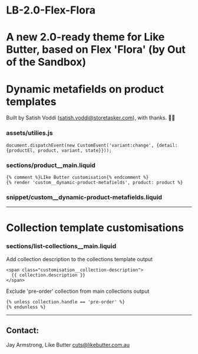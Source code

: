 # LB-2.0-Flex-Flora
A new 2.0-ready theme for Like Butter, based on Flex 'Flora' (by Out of the Sandbox)
======================

# Dynamic metafields on product templates
Built by Satish Voddi (satish.voddi@storetasker.com), with thanks. 👏🏼

### assets/utilies.js

    document.dispatchEvent(new CustomEvent('variant:change', {detail: {productEl, product, variant, state}}));

### sections/product__main.liquid

    {% comment %}LIke Butter customisation{% endcomment %}
    {% render 'custom__dynamic-product-metafields', product: product %}

### snippet/custom__dynamic-product-metafields.liquid

---

# Collection template customisations

### sections/list-collections__main.liquid

Add collection description to the collections template output

    <span class="customisation__collection-description">
      {{ collection.description }}
    </span>

Exclude 'pre-order' collection from main collections output

    {% unless collection.handle == 'pre-order' %}
    {% endunless %}

---

## Contact:

Jay Armstrong, Like Butter
cuts@likebutter.com.au
